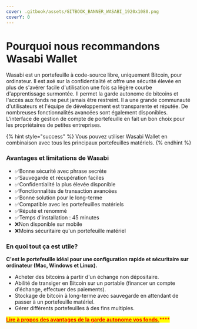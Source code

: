 ```yaml
---
cover: .gitbook/assets/GITBOOK_BANNER_WASABI_1920x1080.png
coverY: 0
---
```


# Pourquoi nous recommandons Wasabi Wallet

Wasabi est un portefeuille à code-source libre, uniquement Bitcoin, pour ordinateur. Il est axé sur la confidentialité et offre une sécurité élevée en plus de s'avérer facile d'utilisation une fois sa légère courbe d'apprentissage surmontée. Il permet la garde autonome de bitcoins et l'accès aux fonds ne peut jamais être restreint. Il a une grande communauté d'utilisateurs et l'équipe de développement est transparente et réputée. De nombreuses fonctionnalités avancées sont également disponibles. L'interface de gestion de compte de portefeuille en fait un bon choix pour les propriétaires de petites entreprises.

{% hint style="success" %}
Vous pouvez utiliser Wasabi Wallet en combinaison avec tous les principaux portefeuilles matériels.
{% endhint %}

### **Avantages et limitations de Wasabi**

* ✅Bonne sécurité avec phrase secrète
* ✅Sauvegarde et récupération faciles
* ✅Confidentialité la plus élevée disponible
* ✅Fonctionnalités de transaction avancées
* ✅Bonne solution pour le long-terme
* ✅Compatible avec les portefeuilles matériels
* ✅Réputé et renommé
* ✅Temps d'installation : 45 minutes
* ❌Non disponible sur mobile
* ❌Moins sécuritaire qu'un portefeuille matériel

### **En quoi tout ça est utile?**

**C'est le portefeuille idéal pour une configuration rapide et sécuritaire sur ordinateur (Mac, Windows et Linux).**

* Acheter des bitcoins à partir d'un échange non dépositaire.
* Abilité de transiger en Bitcoin sur un portable (financer un compte d'échange, effectuer des paiements).
* Stockage de bitcoin à long-terme avec sauvegarde en attendant de passer à un portefeuille matériel.
* Gérer différents portefeuilles à des fins multiples.

[<mark style="color:red;">**Lire à propos des avantages de la garde autonome vos fonds.**</mark>](https://medium.com/bull-bitcoin/lunicit%C3%A9-de-bitcoin-apporte-un-nouveau-paradigme-de-propri%C3%A9t%C3%A9-4df5790e8106)<mark style="color:red;">****</mark>
